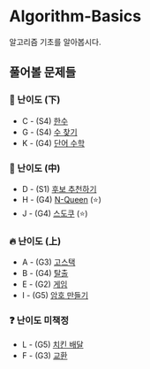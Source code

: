 # Algorithm-Basics
알고리즘 기초를 알아봅시다.
## 풀어볼 문제들

### :watermelon: 난이도 (下)
+ C - (S4) [한수](https://www.acmicpc.net/problem/1065) 
+ G - (S4) [수 찾기](https://www.acmicpc.net/problem/1920)
+ K - (G4) [단어 수학](https://www.acmicpc.net/problem/1339)

### :evergreen_tree: 난이도 (中)
+ D - (S1) [후보 추천하기](https://www.acmicpc.net/problem/1713)
+ H - (G4) [N-Queen](https://www.acmicpc.net/problem/9663) (:star:)
+ J - (G4) [스도쿠](https://www.acmicpc.net/problem/2580) (:star:)

### :fire: 난이도 (上)
+ A - (G3) [고스택](https://www.acmicpc.net/problem/3425)
+ B - (G4) [탈출](https://www.acmicpc.net/problem/3055)
+ E - (G2) [게임](https://www.acmicpc.net/problem/1103)
+ I - (G5) [암호 만들기](https://www.acmicpc.net/problem/1759)

### :question: 난이도 미책정

+ L - (G5) [치킨 배달](https://www.acmicpc.net/problem/15686)
+ F - (G3) [교환](https://www.acmicpc.net/problem/1039)
